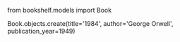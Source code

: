 from bookshelf.models import Book

Book.objects.create(title='1984', author='George Orwell', publication_year=1949)
